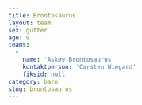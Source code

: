 ```yaml
---
title: Brontosaurus
layout: team
sex: gutter
age: 9
teams:
  -
    name: 'Askøy Brontosaurus'
    kontaktperson: 'Carsten Wiegard'
    fiksid: null
category: barn
slug: brontosaurus
---
```

